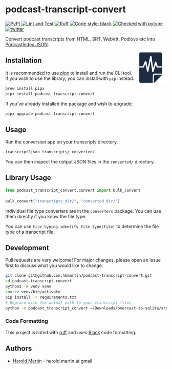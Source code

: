# podcast-transcript-convert

[![PyPI](https://img.shields.io/pypi/v/podcast-transcript-convert.svg)](https://pypi.org/project/podcast-transcript-convert/)
[![Lint and Test](https://github.com/hbmartin/podcast-transcript-convert/actions/workflows/lint.yml/badge.svg)](https://github.com/hbmartin/podcast-transcript-tools/actions/workflows/lint.yml)
[![Ruff](https://img.shields.io/endpoint?url=https://raw.githubusercontent.com/astral-sh/ruff/main/assets/badge/v2.json)](https://github.com/astral-sh/ruff)
[![Code style: black](https://img.shields.io/badge/🐧️-black-000000.svg)](https://github.com/psf/black)
[![Checked with pytype](https://img.shields.io/badge/🦆-pytype-437f30.svg)](https://google.github.io/pytype/)
[![twitter](https://img.shields.io/badge/@hmartin-00aced.svg?logo=twitter&logoColor=black)](https://twitter.com/hmartin)

Convert podcast transcripts from HTML, SRT, WebVtt, Podlove etc into [PodcastIndex JSON](https://github.com/Podcastindex-org/podcast-namespace/blob/main/transcripts/transcripts.md).

<img src=".idea/icon.svg" width="100" align="right">

## Installation

It is recommended to use [pipx](https://pipx.pypa.io/stable/) to install and run the CLI tool. If you wish to use the library, you can install with `pip` instead.

```bash
brew install pipx
pipx install podcast-transcript-convert
```

If you've already installed the package and wish to upgrade:

```bash
pipx upgrade podcast-transcript-convert
```

## Usage
Run the conversion app on your transcripts directory.

```bash
transcript2json transcripts/ converted/
```
You can then inspect the output JSON files in the `converted/` directory.

## Library Usage
```python
from podcast_transcript_convert.convert import bulk_convert

bulk_convert("transctipts_dir/", "converted_dir/")
```

Individual file type converters are in the `converters` package. You can use them directly if you know the file type.

You can use `file_typing.identify_file_type(file)` to determine the file type of a transcript file.


## Development

Pull requests are very welcome! For major changes, please open an issue first to discuss what you would like to change.

```bash
git clone git@github.com:hbmartin/podcast-transcript-convert.git
cd podcast-transcript-convert
python3 -m venv venv
source venv/bin/activate
pip install -r requirements.txt
# Replace with the actual path to your transcript files
python -m podcast_transcript_convert ~/Downloads/overcast-to-sqlite/archive/transcripts converted/
```

### Code Formatting

This project is linted with [ruff](https://docs.astral.sh/ruff/) and uses [Black](https://github.com/ambv/black) code formatting.


## Authors
- [Harold Martin](https://www.linkedin.com/in/harold-martin-98526971/) - harold.martin at gmail
